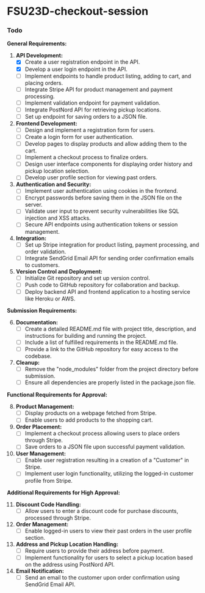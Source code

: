 # FSU23D-checkout-session

### Todo

**General Requirements:**

1. **API Development:**
   - [x] Create a user registration endpoint in the API.
   - [x] Develop a user login endpoint in the API.
   - [ ] Implement endpoints to handle product listing, adding to cart, and placing orders.
   - [ ] Integrate Stripe API for product management and payment processing.
   - [ ] Implement validation endpoint for payment validation.
   - [ ] Integrate PostNord API for retrieving pickup locations.
   - [ ] Set up endpoint for saving orders to a JSON file.

2. **Frontend Development:**
   - [ ] Design and implement a registration form for users.
   - [ ] Create a login form for user authentication.
   - [ ] Develop pages to display products and allow adding them to the cart.
   - [ ] Implement a checkout process to finalize orders.
   - [ ] Design user interface components for displaying order history and pickup location selection.
   - [ ] Develop user profile section for viewing past orders.

3. **Authentication and Security:**
   - [ ] Implement user authentication using cookies in the frontend.
   - [ ] Encrypt passwords before saving them in the JSON file on the server.
   - [ ] Validate user input to prevent security vulnerabilities like SQL injection and XSS attacks.
   - [ ] Secure API endpoints using authentication tokens or session management.

4. **Integration:**
   - [ ] Set up Stripe integration for product listing, payment processing, and order validation.
   - [ ] Integrate SendGrid Email API for sending order confirmation emails to customers.

5. **Version Control and Deployment:**
   - [ ] Initialize Git repository and set up version control.
   - [ ] Push code to GitHub repository for collaboration and backup.
   - [ ] Deploy backend API and frontend application to a hosting service like Heroku or AWS.

**Submission Requirements:**

6. **Documentation:**
   - [ ] Create a detailed README.md file with project title, description, and instructions for building and running the project.
   - [ ] Include a list of fulfilled requirements in the README.md file.
   - [ ] Provide a link to the GitHub repository for easy access to the codebase.

7. **Cleanup:**
   - [ ] Remove the "node_modules" folder from the project directory before submission.
   - [ ] Ensure all dependencies are properly listed in the package.json file.

**Functional Requirements for Approval:**

8. **Product Management:**
   - [ ] Display products on a webpage fetched from Stripe.
   - [ ] Enable users to add products to the shopping cart.

9. **Order Placement:**
   - [ ] Implement a checkout process allowing users to place orders through Stripe.
   - [ ] Save orders to a JSON file upon successful payment validation.

10. **User Management:**
    - [ ] Enable user registration resulting in a creation of a "Customer" in Stripe.
    - [ ] Implement user login functionality, utilizing the logged-in customer profile from Stripe.

**Additional Requirements for High Approval:**

11. **Discount Code Handling:**
    - [ ] Allow users to enter a discount code for purchase discounts, processed through Stripe.

12. **Order Management:**
    - [ ] Enable logged-in users to view their past orders in the user profile section.

13. **Address and Pickup Location Handling:**
    - [ ] Require users to provide their address before payment.
    - [ ] Implement functionality for users to select a pickup location based on the address using PostNord API.

14. **Email Notification:**
    - [ ] Send an email to the customer upon order confirmation using SendGrid Email API.